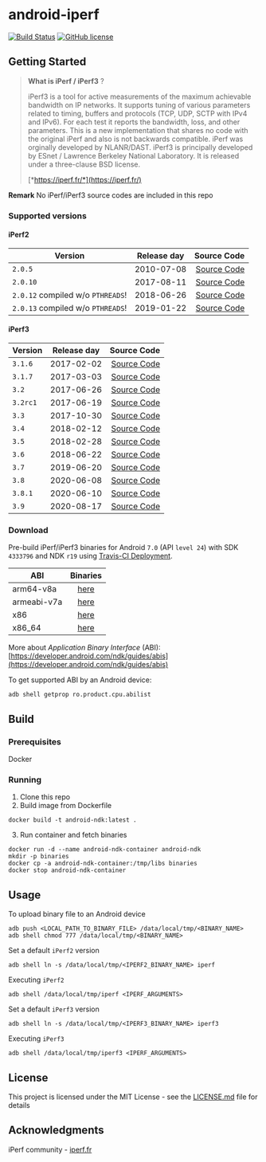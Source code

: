 # android-iperf

[![Build Status](https://travis-ci.com/KnightWhoSayNi/android-iperf.svg?branch=master)](https://travis-ci.com/KnightWhoSayNi/android-iperf) [![GitHub license](https://img.shields.io/github/license/Naereen/StrapDown.js.svg)](https://github.com/KnightWhoSayNi/android-iperf/blob/master/LICENSE)

## Getting Started

> **What is iPerf / iPerf3** ?
>
> iPerf3 is a tool for active measurements of the maximum achievable bandwidth on IP networks. It supports tuning of various parameters related to timing, buffers and protocols (TCP, UDP, SCTP with IPv4 and IPv6). For each test it reports the bandwidth, loss, and other parameters. This is a new implementation that shares no code with the original iPerf and also is not backwards compatible. iPerf was orginally developed by NLANR/DAST. iPerf3 is principally developed by ESnet / Lawrence Berkeley National Laboratory. It is released under a three-clause BSD license.
>
> [*https://iperf.fr/*](https://iperf.fr/)

**Remark** No iPerf/iPerf3 source codes are included in this repo

### Supported versions

#### iPerf2

| Version        | Release day           | Source Code  |
| ------------- |:-------------:|-------------:|
| `2.0.5`    | 2010-07-08 | [Source Code](https://iperf.fr/download/source/iperf-2.0.5-source.tar.gz) |
| `2.0.10`    | 2017-08-11 | [Source Code](https://astuteinternet.dl.sourceforge.net/project/iperf2/iperf-2.0.10.tar.gz) |
| `2.0.12` compiled w/o `PTHREADS`!    | 2018-06-26 | [Source Code](https://astuteinternet.dl.sourceforge.net/project/iperf2/iperf-2.0.12.tar.gz) |
| `2.0.13` compiled w/o `PTHREADS`!    | 2019-01-22 | [Source Code](https://astuteinternet.dl.sourceforge.net/project/iperf2/iperf-2.0.13.tar.gz) |

#### iPerf3

| Version        | Release day           | Source Code  |
| ------------- |:-------------:|-------------:|
| `3.1.6`    | 2017-02-02 | [Source Code](https://downloads.es.net/pub/iperf/iperf-3.1.6.tar.gz)  |
| `3.1.7`     | 2017-03-03 | [Source Code](https://downloads.es.net/pub/iperf/iperf-3.1.7.tar.gz)  |
| `3.2`     | 2017-06-26 | [Source Code](https://downloads.es.net/pub/iperf/iperf-3.2.tar.gz)  |
| `3.2rc1`     | 2017-06-19 | [Source Code](https://downloads.es.net/pub/iperf/iperf-3.2rc1.tar.gz)  |
| `3.3`     | 2017-10-30 | [Source Code](https://downloads.es.net/pub/iperf/iperf-3.3.tar.gz)  |
| `3.4`     | 2018-02-12 | [Source Code](https://downloads.es.net/pub/iperf/iperf-3.4.tar.gz)  |
| `3.5`     | 2018-02-28 | [Source Code](https://downloads.es.net/pub/iperf/iperf-3.5.tar.gz)  |
| `3.6`     | 2018-06-22 | [Source Code](https://downloads.es.net/pub/iperf/iperf-3.6.tar.gz)  |
| `3.7`     | 2019-06-20 | [Source Code](https://downloads.es.net/pub/iperf/iperf-3.7.tar.gz)  |
| `3.8`     | 2020-06-08 | [Source Code](https://downloads.es.net/pub/iperf/iperf-3.8.tar.gz)  |
| `3.8.1`     | 2020-06-10 | [Source Code](https://downloads.es.net/pub/iperf/iperf-3.8.1.tar.gz)  |
| `3.9`     | 2020-08-17 | [Source Code](https://downloads.es.net/pub/iperf/iperf-3.9.tar.gz)  |


### Download

Pre-build iPerf/iPerf3 binaries for Android `7.0` (API `level 24`) with SDK `4333796` and NDK `r19` using [Travis-CI Deployment](https://travis-ci.com/KnightWhoSayNi/android-iperf).

| ABI        | Binaries           |
| ------------- |:-------------:|
| arm64-v8a     | [here](https://github.com/KnightWhoSayNi/android-iperf/tree/gh-pages/libs/arm64-v8a) |
| armeabi-v7a      | [here](https://github.com/KnightWhoSayNi/android-iperf/tree/gh-pages/libs/armeabi-v7a)      |
| x86 | [here](https://github.com/KnightWhoSayNi/android-iperf/tree/gh-pages/libs/x86)     |
| x86_64 | [here](https://github.com/KnightWhoSayNi/android-iperf/tree/gh-pages/libs/x86_64)     |

More about *Application Binary Interface* (ABI): [https://developer.android.com/ndk/guides/abis](https://developer.android.com/ndk/guides/abis)

To get supported ABI by an Android device:

```shell
adb shell getprop ro.product.cpu.abilist
```

## Build

### Prerequisites

Docker

### Running

1. Clone this repo
2. Build image from Dockerfile

```shell
docker build -t android-ndk:latest .
```

3. Run container and fetch binaries

```shell
docker run -d --name android-ndk-container android-ndk
mkdir -p binaries
docker cp -a android-ndk-container:/tmp/libs binaries
docker stop android-ndk-container
```

## Usage

To upload binary file to an Android device

```shell
adb push <LOCAL_PATH_TO_BINARY_FILE> /data/local/tmp/<BINARY_NAME>
adb shell chmod 777 /data/local/tmp/<BINARY_NAME>
```

Set a default `iPerf2` version
```shell
adb shell ln -s /data/local/tmp/<IPERF2_BINARY_NAME> iperf
```

Executing `iPerf2`
```shell
adb shell /data/local/tmp/iperf <IPERF_ARGUMENTS>
```

Set a default `iPerf3` version
```shell
adb shell ln -s /data/local/tmp/<IPERF3_BINARY_NAME> iperf3
```

Executing `iPerf3`
```shell
adb shell /data/local/tmp/iperf3 <IPERF_ARGUMENTS>
```


## License

This project is licensed under the MIT License - see the [LICENSE.md](LICENSE.md) file for details


## Acknowledgments

iPerf community - [iperf.fr](https://iperf.fr/)
